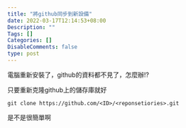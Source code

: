```yaml
---
title: "將github同步到新設備"
date: 2022-03-17T12:14:53+08:00
Description: ""
Tags: []
Categories: []
DisableComments: false
type: post
---
```


電腦重新安裝了，github的資料都不見了，怎麼辦!?

只要重新克隆github上的儲存庫就好

`git clone https://github.com/<ID>/<reponsetiories>.git`

是不是很簡單啊